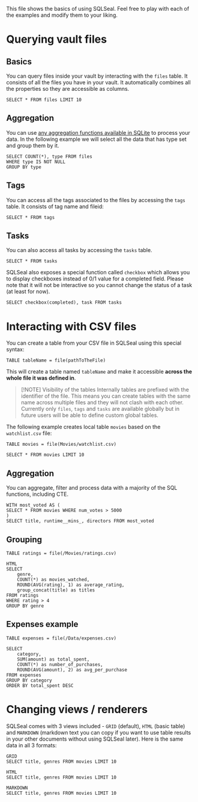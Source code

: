 This file shows the basics of using SQLSeal. Feel free to play with each of the examples and modify them to your liking.
# Querying vault files

## Basics
You can query files inside your vault by interacting with the `files` table. It consists of all the files you have in your vault. It automatically combines all the properties so they are accessible as columns.

```sqlseal
SELECT * FROM files LIMIT 10
```

## Aggregation
You can use [any aggregation functions available in SQLite](https://www.sqlite.org/lang_aggfunc.html) to process your data. In the following example we will select all the data that has type set and group them by it.

```sqlseal
SELECT COUNT(*), type FROM files
WHERE type IS NOT NULL
GROUP BY type
```

## Tags
You can access all the tags associated to the files by accessing the `tags` table. It consists of tag name and fileid:

```sqlseal
SELECT * FROM tags
```

## Tasks
You can also access all tasks by accessing the `tasks` table.

```sqlseal
SELECT * FROM tasks
```

SQLSeal also exposes a special function called `checkbox` which allows you to display checkboxes instead of 0/1 value for a completed field. Please note that it will not be interactive so you cannot change the status of a task (at least for now).
```sqlseal
SELECT checkbox(completed), task FROM tasks
```

# Interacting with CSV files
You can create a table from your CSV file in SQLSeal using this special syntax:
```
TABLE tableName = file(pathToTheFile)
```

This will create a table named `tableName` and make it accessible **across the whole file it was defined in**.

> [!NOTE] Visibility of the tables
> Internally tables are prefixed with the identifier of the file. This means you can create tables with the same name across multiple files and they will not clash with each other. Currently only `files`, `tags` and `tasks` are available globally but in future users will be able to define custom global tables.

The following example creates local table `movies` based on the `watchlist.csv` file:

```sqlseal
TABLE movies = file(Movies/watchlist.csv)

SELECT * FROM movies LIMIT 10
```

## Aggregation
You can aggregate, filter and process data with a majority of the SQL functions, including CTE.

```sqlseal
WITH most_voted AS (
SELECT * FROM movies WHERE num_votes > 5000
)
SELECT title, runtime__mins_, directors FROM most_voted
```


## Grouping
```sqlseal
TABLE ratings = file(/Movies/ratings.csv)

HTML
SELECT 
    genre,
    COUNT(*) as movies_watched,
    ROUND(AVG(rating), 1) as average_rating,
    group_concat(title) as titles
FROM ratings
WHERE rating > 4
GROUP BY genre
```

## Expenses example

```sqlseal
TABLE expenses = file(/Data/expenses.csv)

SELECT 
    category,
    SUM(amount) as total_spent,
    COUNT(*) as number_of_purchases,
    ROUND(AVG(amount), 2) as avg_per_purchase
FROM expenses
GROUP BY category
ORDER BY total_spent DESC
```

# Changing views / renderers
SQLSeal comes with 3 views included - `GRID` (default), `HTML` (basic table) and `MARKDOWN` (markdown text you can copy if you want to use table results in your other documents without using SQLSeal later). Here is the same data in all 3 formats:

```sqlseal
GRID
SELECT title, genres FROM movies LIMIT 10
```

```sqlseal
HTML
SELECT title, genres FROM movies LIMIT 10
```

```sqlseal
MARKDOWN
SELECT title, genres FROM movies LIMIT 10
```
